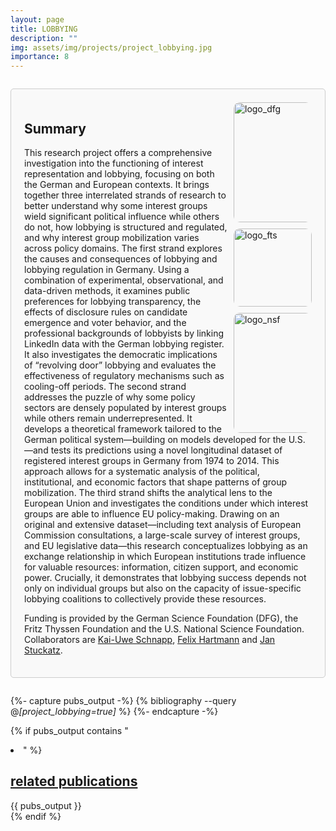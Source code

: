 ```yaml
---
layout: page
title: LOBBYING
description: ""
img: assets/img/projects/project_lobbying.jpg
importance: 8
---
```


<div style="border: 1px solid #ccc; border-radius: 5px; padding: 1.5em; margin: 2em 0; background-color: #f9f9f9;">

  <div style="float: right; display: flex; flex-direction: column; align-items: flex-end; gap: 10px; margin-left: 10px;">
      <img src="{{ '/assets/img/projects/logo_dfg.png' | relative_url }}" alt="logo_dfg" style="width: 20vw; max-width: 125px; height: auto; border-radius: 10px;">
      <img src="{{ '/assets/img/projects/logo_fts.png' | relative_url }}" alt="logo_fts" style="width:125px; height: auto; border-radius: 10px;">
      <img src="{{ '/assets/img/projects/logo_nsf.png' | relative_url }}" alt="logo_nsf" style="width: 20vw; max-width: 125px; height: auto; border-radius: 10px;">
  </div>

  <h2>
    Summary
  </h2>
  
  <p>
    This research project offers a comprehensive investigation into the functioning of interest representation and lobbying, focusing on both the German and European contexts. It brings together three interrelated strands of research to better understand why some interest groups wield significant political influence while others do not, how lobbying is structured and regulated, and why interest group mobilization varies across policy domains. The first strand explores the causes and consequences of lobbying and lobbying regulation in Germany. Using a combination of experimental, observational, and data-driven methods, it examines public preferences for lobbying transparency, the effects of disclosure rules on candidate emergence and voter behavior, and the professional backgrounds of lobbyists by linking LinkedIn data with the German lobbying register. It also investigates the democratic implications of “revolving door” lobbying and evaluates the effectiveness of regulatory mechanisms such as cooling-off periods. The second strand addresses the puzzle of why some policy sectors are densely populated by interest groups while others remain underrepresented. It develops a theoretical framework tailored to the German political system—building on models developed for the U.S.—and tests its predictions using a novel longitudinal dataset of registered interest groups in Germany from 1974 to 2014. This approach allows for a systematic analysis of the political, institutional, and economic factors that shape patterns of group mobilization. The third strand shifts the analytical lens to the European Union and investigates the conditions under which interest groups are able to influence EU policy-making. Drawing on an original and extensive dataset—including text analysis of European Commission consultations, a large-scale survey of interest groups, and EU legislative data—this research conceptualizes lobbying as an exchange relationship in which European institutions trade influence for valuable resources: information, citizen support, and economic power. Crucially, it demonstrates that lobbying success depends not only on individual groups but also on the capacity of issue-specific lobbying coalitions to collectively provide these resources.
  </p>
  <p>
    Funding is provided by the German Science Foundation (DFG), the Fritz Thyssen Foundation and the U.S. National Science Foundation. Collaborators are 
      <a href="https://www.wiso.uni-hamburg.de/fachbereich-sowi/professuren/schnapp/team/schnapp-kai-uwe.html">Kai-Uwe Schnapp</a>, 
      <a href="https://hartmannfelix.github.io/">Felix Hartmann</a> and 
      <a href="https://www.janstuckatz.com/">Jan Stuckatz</a>.
  </p>

</div>

{%- capture pubs_output -%}
  {% bibliography --query @*[project_lobbying=true]* %}
{%- endcapture -%}

{% if pubs_output contains "<li>" %}
  <div>
    <h2>
      <a href="{{ '/publications/' | relative_url }}" style="color: inherit">
        related publications
      </a>
    </h2>
    <div class="publications">
      {{ pubs_output }}
    </div>
  </div>
{% endif %}